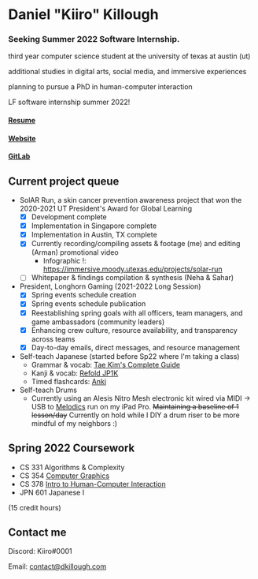 # Daniel "Kiiro" Killough

### Seeking Summer 2022 Software Internship.

third year computer science student at the university of texas at austin (ut)

additional studies in digital arts, social media, and immersive experiences

planning to pursue a PhD in human-computer interaction

LF software internship summer 2022!

#### [Resume](https://drive.google.com/file/d/1qmn9XUCuE0ceKQLzgotBgDzOuN6RZZen/view)
#### [Website](https://dkillough.com/)
#### [GitLab](https://gitlab.com/dkillough)

## Current project queue

- SolAR Run, a skin cancer prevention awareness project that won the 2020-2021 UT President's Award for Global Learning 
  - [x] Development complete
  - [x] Implementation in Singapore complete
  - [x] Implementation in Austin, TX complete 
  - [x] Currently recording/compiling assets & footage (me) and editing (Arman) promotional video
    - Infographic !: https://immersive.moody.utexas.edu/projects/solar-run
  - [ ] Whitepaper & findings compilation & synthesis (Neha & Sahar)
- President, Longhorn Gaming (2021-2022 Long Session)
  - [x] Spring events schedule creation
  - [x] Spring events schedule publication
  - [x] Reestablishing spring goals with all officers, team managers, and game ambassadors (community leaders) 
  - [x] Enhancing crew culture, resource availability, and transparency across teams
  - [x] Day-to-day emails, direct messages, and resource management
- Self-teach Japanese (started before Sp22 where I'm taking a class)
  - Grammar & vocab: [Tae Kim's Complete Guide](http://guidetojapanese.org/learn/complete/)
  - Kanji & vocab: [Refold JP1K](https://refold.la/japanese/deck/)
  - Timed flashcards: [Anki](https://apps.ankiweb.net/index.html)
- Self-teach Drums
  - Currently using an Alesis Nitro Mesh electronic kit wired via MIDI -> USB to [Melodics](https://melodics.com) run on my iPad Pro. ~~Maintaining a baseline of 1 lesson/day~~ Currently on hold while I DIY a drum riser to be more mindful of my neighbors :)

## Spring 2022 Coursework

- CS 331 Algorithms & Complexity
- CS 354 [Computer Graphics](https://www.cs.utexas.edu/~theshark/courses/cs354/)
- CS 378 [Intro to Human-Computer Interaction](https://amypavel.com/teaching/cs378sp22/)
- JPN 601 Japanese I

(15 credit hours)

## Contact me

Discord: Kiiro#0001

Email: contact@dkillough.com

